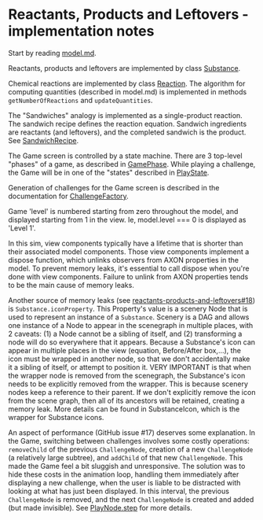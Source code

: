 # Reactants, Products and Leftovers - implementation notes

Start by reading [model.md](https://github.com/phetsims/reactants-products-and-leftovers/blob/master/doc/model.md).

Reactants, products and leftovers are implemented by class [Substance](https://github.com/phetsims/reactants-products-and-leftovers/blob/master/js/common/model/Substance.js).

Chemical reactions are implemented by class [Reaction](https://github.com/phetsims/reactants-products-and-leftovers/blob/master/js/common/model/Reaction.js). The algorithm for computing quantities (described in model.md)
is implemented in methods `getNumberOfReactions` and `updateQuantities`.

The "Sandwiches" analogy is implemented as a single-product reaction. The sandwich recipe defines the reaction equation.
Sandwich ingredients are reactants (and leftovers), and the completed sandwich is the product. See [SandwichRecipe](https://github.com/phetsims/reactants-products-and-leftovers/blob/master/js/sandwiches/model/SandwichRecipe.js).

The Game screen is controlled by a state machine. There are 3 top-level "phases" of a game, as described in
[GamePhase](https://github.com/phetsims/reactants-products-and-leftovers/blob/master/js/game/model/GamePhase.js). While playing a challenge, the Game will be in one of the "states" described in [PlayState](https://github.com/phetsims/reactants-products-and-leftovers/blob/master/js/game/model/PlayState.js).

Generation of challenges for the Game screen is described in the documentation for [ChallengeFactory](https://github.com/phetsims/reactants-products-and-leftovers/blob/master/js/game/model/ChallengeFactory.js).

Game 'level' is numbered starting from zero throughout the model, and displayed starting from 1 in the view.
Ie, model.level === 0 is displayed as 'Level 1'.

In this sim, view components typically have a lifetime that is shorter than their associated model components.
Those view components implement a dispose function, which unlinks observers from AXON properties in the model.
To prevent memory leaks, it's essential to call dispose when you're done with view components. Failure to unlink
from AXON properties tends to be the main cause of memory leaks.

Another source of memory leaks (see [reactants-products-and-leftovers#18](https://github.com/phetsims/reactants-products-and-leftovers/issues/18)) is `Substance.iconProperty`. This Property's value is a scenery Node
that is used to represent an instance of a `Substance`. Scenery is a DAG and allows one instance of a Node to
appear in the scenegraph in multiple places, with 2 caveats: (1) a Node cannot be a sibling of itself, and
(2) transforming a node will do so everywhere that it appears. Because a Substance's icon can appear in multiple
places in the view (equation, Before/After box,...), the icon must be wrapped in another node, so that we don't
accidentally make it a sibling of itself, or attempt to position it. VERY IMPORTANT is that when the wrapper node
is removed from the scenegraph, the Substance's icon needs to be explicitly removed from the wrapper.  This is
because scenery nodes keep a reference to their parent. If we don't explicitly remove the icon from the scene graph,
then all of its ancestors will be retained, creating a memory leak. More details can be found in SubstanceIcon, which
is the wrapper for Substance icons.

An aspect of performance (GitHub issue #17) deserves some explanation. In the Game, switching between challenges involves
some costly operations: `removeChild` of the previous `ChallengeNode`, creation of a new `ChallengeNode` (a relatively large subtree),
and `addChild` of that new `ChallengeNode`. This made the Game feel a bit sluggish and unresponsive. The solution was
to hide these costs in the animation loop, handling them immediately after displaying a new challenge, when the
user is liable to be distracted with looking at what has just been displayed. In this interval, the previous
`ChallengeNode` is removed, and the next `ChallengeNode` is created and added (but made invisible). See [PlayNode.step](https://github.com/phetsims/reactants-products-and-leftovers/blob/master/js/game/view/PlayNode.js)
for more details.
